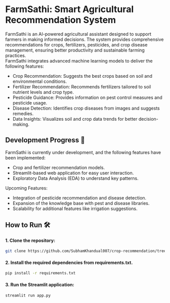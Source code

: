 # FarmSathi: Smart Agricultural Recommendation System

FarmSathi is an AI-powered agricultural assistant designed to support farmers in making informed decisions. The system provides comprehensive recommendations for crops, fertilizers, pesticides, and crop disease management, ensuring better productivity and sustainable farming practices.<br>
FarmSathi integrates advanced machine learning models to deliver the following features:

- Crop Recommendation: Suggests the best crops based on soil and environmental conditions.
- Fertilizer Recommendation: Recommends fertilizers tailored to soil nutrient levels and crop type.
- Pesticide Guidance: Provides information on pest control measures and pesticide usage.
- Disease Detection: Identifies crop diseases from images and suggests remedies.
- Data Insights: Visualizes soil and crop data trends for better decision-making.

## Development Progress 🚧
FarmSathi is currently under development, and the following features have been implemented:

- Crop and fertilizer recommendation models.
- Streamlit-based web application for easy user interaction.
- Exploratory Data Analysis (EDA) to understand key patterns.

Upcoming Features:
- Integration of pesticide recommendation and disease detection.
- Expansion of the knowledge base with pest and disease libraries.
- Scalability for additional features like irrigation suggestions.

## How to Run 🛠️
#### 1. Clone the repository:
```bash
git clone https://github.com/SubhamKhandual007/crop-recommendation/tree/main/Crop-Recommendation-System
```
#### 2. Install the required dependencies from requirements.txt.
```bash
pip install -r requirements.txt
```
#### 3. Run the Streamlit application:
```bash
streamlit run app.py
```
